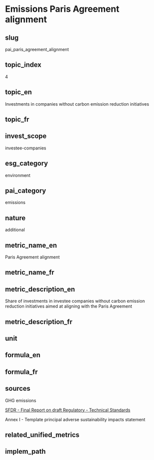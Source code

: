 # Emissions Paris Agreement alignment


## slug

pai_paris_agreement_alignment

## topic_index

4

## topic_en

Investments in companies without carbon emission reduction initiatives

## topic_fr



## invest_scope

investee-companies

## esg_category

environment

## pai_category

emissions

## nature

additional

## metric_name_en

Paris Agreement alignment

## metric_name_fr



## metric_description_en

Share of investments in investee companies without carbon emission reduction initiatives aimed at aligning with the Paris Agreement

## metric_description_fr



## unit



## formula_en



## formula_fr



## sources


GHG emissions  

[SFDR - Final Report on draft Regulatory - Technical Standards](https://www.eiopa.europa.eu/sites/default/files/publications/reports/jc-2021-03-joint-esas-final-report-on-rts-under-sfdr.pdf)  

Annex I - Template principal adverse sustainability impacts statement
 

## related_unified_metrics



## implem_path


            